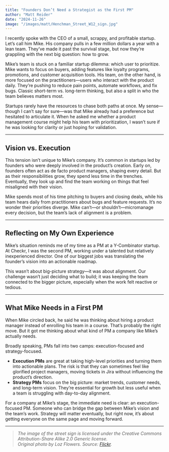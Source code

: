 ```yaml
---
title: "Founders Don’t Need a Strategist as the First PM"
author: "Matt Reider"
date: "2024-11-26"
image: "/images/matt/Henchman_Street_W12_sign.jpg"
---
```


I recently spoke with the CEO of a small, scrappy, and profitable startup. Let’s call him Mike. His company pulls in a few million dollars a year with a lean team. They’ve made it past the survival stage, but now they’re grappling with the next big question: how to grow.

Mike’s team is stuck on a familiar startup dilemma: which user to prioritize. Mike wants to focus on buyers, adding features like loyalty programs, promotions, and customer acquisition tools. His team, on the other hand, is more focused on the practitioners—users who interact with the product daily. They’re pushing to reduce pain points, automate workflows, and fix bugs. Classic short-term vs. long-term thinking, but also a split in who the team believes matters most.

Startups rarely have the resources to chase both paths at once. My sense—though I can’t say for sure—was that Mike already had a preference but hesitated to articulate it. When he asked me whether a product management course might help his team with prioritization, I wasn’t sure if he was looking for clarity or just hoping for validation.

---

## Vision vs. Execution  

This tension isn’t unique to Mike’s company. It’s common in startups led by founders who were deeply involved in the product’s creation. Early on, founders often act as de facto product managers, shaping every detail. But as their responsibilities grow, they spend less time in the trenches. Eventually, they look up and find the team working on things that feel misaligned with their vision.

Mike spends most of his time pitching to buyers and closing deals, while his team hears daily from practitioners about bugs and feature requests. It’s no wonder their priorities diverge. Mike can’t—or shouldn’t—micromanage every decision, but the team’s lack of alignment is a problem.

---

## Reflecting on My Own Experience  

Mike’s situation reminds me of my time as a PM at a Y-Combinator startup. At Checkr, I was the second PM, working under a talented but relatively inexperienced director. One of our biggest jobs was translating the founder’s vision into an actionable roadmap.

This wasn’t about big-picture strategy—it was about alignment. Our challenge wasn’t just deciding what to build; it was keeping the team connected to the bigger picture, especially when the work felt reactive or tedious.

---

## What Mike Needs in a First PM  

When Mike circled back, he said he was thinking about hiring a product manager instead of enrolling his team in a course. That’s probably the right move. But it got me thinking about what kind of PM a company like Mike’s actually needs.

Broadly speaking, PMs fall into two camps: execution-focused and strategy-focused.

- **Execution PMs** are great at taking high-level priorities and turning them into actionable plans. The risk is that they can sometimes feel like glorified project managers, moving tickets in Jira without influencing the product’s direction.  
- **Strategy PMs** focus on the big picture: market trends, customer needs, and long-term vision. They’re essential for growth but less useful when a team is struggling with day-to-day alignment.

For a company at Mike’s stage, the immediate need is clear: an execution-focused PM. Someone who can bridge the gap between Mike’s vision and the team’s work. Strategy will matter eventually, but right now, it’s about getting everyone on the same page and moving forward.

---

> *The image of the street sign is licensed under the Creative Commons Attribution-Share Alike 2.0 Generic license.  
> Original photo by Loz Flowers. Source: [Flickr](https://flickr.com/photos/99245765@N00/5221006685).*
